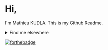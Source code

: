 # Hi,

I'm Mathieu KUDLA. This is my Github Readme.

<details>
  <summary>Find me elsewhere</summary>
[Here](https://www.linkedin.com/in/mathieukudla/) is my linkedin profile.
[Here](https://stackshare.io/MathieuK/my-stack) is my stack.
[Here](https://stackoverflow.com/users/2050419/mathieu-k) is my stack overflow profile.
</details>



[![forthebadge](https://forthebadge.com/images/badges/uses-badges.svg)]()
